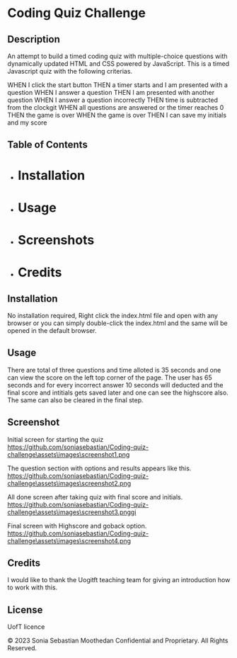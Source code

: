 ﻿# Coding Quiz Challenge


## Description
An attempt to build a timed coding quiz with multiple-choice questions with dynamically updated HTML and CSS powered by JavaScript. This is a timed Javascript quiz with the following criterias.

WHEN I click the start button
THEN a timer starts and I am presented with a question
WHEN I answer a question
THEN I am presented with another question
WHEN I answer a question incorrectly
THEN time is subtracted from the clockgit 
WHEN all questions are answered or the timer reaches 0
THEN the game is over
WHEN the game is over
THEN I can save my initials and my score


## Table of Contents
- # Installation
- # Usage
- # Screenshots
- # Credits


## Installation
No installation required, Right click the index.html file and open with any browser or you can simply double-click the index.html and the same will be opened in the default browser.


## Usage
There are total of three questions and time alloted is 35 seconds and one can view the score on the left top corner of the page. The user has 65 seconds and for every incorrect answer 10 seconds will deducted and the final score and intitials gets saved later and one can see the highscore also. The same can also be cleared in the final step.

## Screenshot

Initial screen for starting the quiz
https://github.com/soniasebastian/Coding-quiz-challenge\assets\images\screenshot1.png

The question section with options and results appears like this.
https://github.com/soniasebastian/Coding-quiz-challenge\assets\images\screenshot2.png


All done screen after taking quiz with final score and initials.
https://github.com/soniasebastian/Coding-quiz-challenge\assets\images\screenshot3.pnggi


Final screen with Highscore and goback option.
https://github.com/soniasebastian/Coding-quiz-challenge\assets\images\screenshot4.png

## Credits
I would like to thank the Uogitft teaching team for giving an introduction how to work with this. 

## License
UofT licence


© 2023 Sonia Sebastian Moothedan Confidential and Proprietary. All Rights Reserved.


